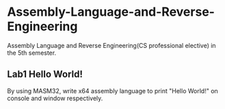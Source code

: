 # Assembly-Language-and-Reverse-Engineering
Assembly Language and Reverse Engineering(CS professional elective) in the 5th semester.

## Lab1 Hello World!
By using MASM32, write x64 assembly language to print "Hello World!" on console and window respectively.
